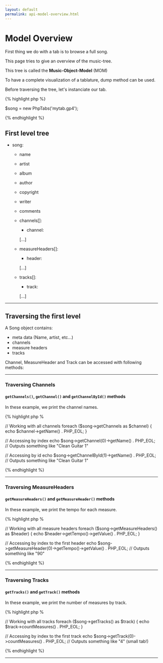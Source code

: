 ```yaml
---
layout: default
permalink: api-model-overview.html
---
```


# Model Overview

First thing we do with a tab is to browse a full song.

This page tries to give an overview of the music-tree. 

This tree is called the __Music-Object-Model__ (MOM)

To have a complete visualization of a tablature, dump method can be used.

Before traversing the tree, let's instanciate our tab.


{% highlight php %}

$song = new PhpTabs('mytab.gp4');

{% endhighlight %}

## First level tree

- song:
  - name
  - artist
  - album
  - author
  - copyright
  - writer
  - comments
  - channels[]:
    - channel:
    
    [...]
  - measureHeaders[]:
    - header:
    
    [...]
  
  - tracks[]:
    - track:

    [...]


------------------------------------------------------------------------

## Traversing the first level

A Song object contains:

- meta data (Name, artist, etc...)
- channels
- measure headers
- tracks

Channel, MeasureHeader and Track can be accessed with following methods:

------------------------------------------------------------------------

### Traversing Channels

#### `getChannels()`, `getChannel()` and `getChannelById()` methods

In these example, we print the channel names.

{% highlight php %

// Working with all channels
foreach ($song->getChannels as $channel) {
  echo $channel->getName() . PHP_EOL;
}

// Accessing by index
echo $song->getChannel(0)->getName() . PHP_EOL;
// Outputs something like "Clean Guitar 1"

// Accessing by id
echo $song->getChannelById(1)->getName() . PHP_EOL;
// Outputs something like "Clean Guitar 1"

{% endhighlight %}

------------------------------------------------------------------------

### Traversing MeasureHeaders

#### `getMeasureHeaders()` and `getMeasureHeader()` methods

In these example, we print the tempo for each measure.

{% highlight php %

// Working with all measure headers
foreach ($song->getMeasureHeaders() as $header) {
  echo $header->getTempo()->getValue() . PHP_EOL;
}

// Accessing by index to the first header
echo $song->getMeasureHeader(0)->getTempo()->getValue() . PHP_EOL;
// Outputs something like "90"

{% endhighlight %}

------------------------------------------------------------------------

### Traversing Tracks

#### `getTracks()` and `getTrack()` methods

In these example, we print the number of measures by track.

{% highlight php %

// Working with all tracks
foreach ($song->getTracks() as $track) {
  echo $track->countMeasures() . PHP_EOL;
}

// Accessing by index to the first track
echo $song->getTrack(0)->countMeasures() . PHP_EOL;
// Outputs something like "4" (small tab!)

{% endhighlight %}

------------------------------------------------------------------------
